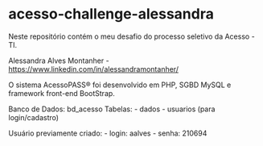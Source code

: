 # acesso-challenge-alessandra
Neste repositório contém o meu desafio do processo seletivo da Acesso - TI.

Alessandra Alves Montanher - https://www.linkedin.com/in/alessandramontanher/

O sistema AcessoPASS® foi desenvolvido em PHP, SGBD MySQL e framework front-end BootStrap.

Banco de Dados: bd_acesso
Tabelas: - dados
         - usuarios (para login/cadastro)

Usuário previamente criado: - login: aalves
                            - senha: 210694
